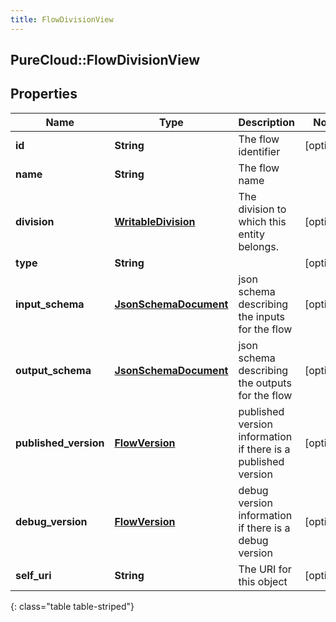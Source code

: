 ```yaml
---
title: FlowDivisionView
---
```

## PureCloud::FlowDivisionView

## Properties

|Name | Type | Description | Notes|
|------------ | ------------- | ------------- | -------------|
| **id** | **String** | The flow identifier | [optional] |
| **name** | **String** | The flow name | |
| **division** | [**WritableDivision**](WritableDivision.html) | The division to which this entity belongs. | [optional] |
| **type** | **String** |  | [optional] |
| **input_schema** | [**JsonSchemaDocument**](JsonSchemaDocument.html) | json schema describing the inputs for the flow | [optional] |
| **output_schema** | [**JsonSchemaDocument**](JsonSchemaDocument.html) | json schema describing the outputs for the flow | [optional] |
| **published_version** | [**FlowVersion**](FlowVersion.html) | published version information if there is a published version | [optional] |
| **debug_version** | [**FlowVersion**](FlowVersion.html) | debug version information if there is a debug version | [optional] |
| **self_uri** | **String** | The URI for this object | [optional] |
{: class="table table-striped"}



